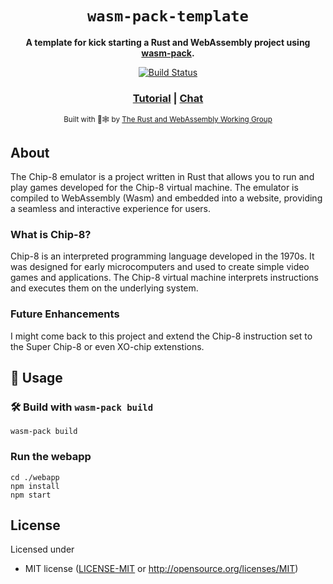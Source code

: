 <div align="center">

  <h1><code>wasm-pack-template</code></h1>

<strong>A template for kick starting a Rust and WebAssembly project using <a href="https://github.com/rustwasm/wasm-pack">wasm-pack</a>.</strong>

  <p>
    <a href="https://travis-ci.org/rustwasm/wasm-pack-template"><img src="https://img.shields.io/travis/rustwasm/wasm-pack-template.svg?style=flat-square" alt="Build Status" /></a>
  </p>

  <h3>
    <a href="https://rustwasm.github.io/docs/wasm-pack/tutorials/npm-browser-packages/index.html">Tutorial</a>
    <span> | </span>
    <a href="https://discordapp.com/channels/442252698964721669/443151097398296587">Chat</a>
  </h3>

<sub>Built with 🦀🕸 by <a href="https://rustwasm.github.io/">The Rust and WebAssembly Working Group</a></sub>

</div>

## About

The Chip-8 emulator is a project written in Rust that allows you to run and play games developed for the Chip-8 virtual machine. The emulator is compiled to WebAssembly (Wasm) and embedded into a website, providing a seamless and interactive experience for users.

### What is Chip-8?

Chip-8 is an interpreted programming language developed in the 1970s. It was designed for early microcomputers and used to create simple video games and applications. The Chip-8 virtual machine interprets instructions and executes them on the underlying system.

### Future Enhancements

I might come back to this project and extend the Chip-8 instruction set to the Super Chip-8 or even XO-chip extenstions.

## 🚴 Usage

### 🛠️ Build with `wasm-pack build`

```
wasm-pack build
```

### Run the webapp

```
cd ./webapp
npm install
npm start
```

## License

Licensed under

- MIT license ([LICENSE-MIT](LICENSE-MIT) or http://opensource.org/licenses/MIT)
